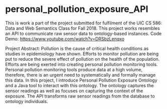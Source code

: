# personal_pollution_exposure_API
This is work a part of the project submitted for fulfilment of the UIC CS 586: Data and Web Semantics Class for Fall 2018.
This project works resembles an API to communicate raw sensor data to ontology-based instances.
Code Demo: https://www.youtube.com/watch?v=DRSbzLenqxo

Project Abstract:
Pollution is the cause of critical health conditions as studies in epidemiology have shown. Efforts to monitor pollution are being put to reduce the severe effect of pollution on the health of the population.  Efforts are being exerted into creating personal pollution monitoring tools. Personal pollution monitoring tools produce data at a high volume, therefore, there is an urgent need to systematically and formally manage this data. In this project, I introduce Personal Pollution Exposure Ontology and a Java tool to interact with this ontology. The ontology captures the sensor readings as well as focuses on capturing the context of the exposure. The API transforms raw sensor readings from the database to ontology individuals.
